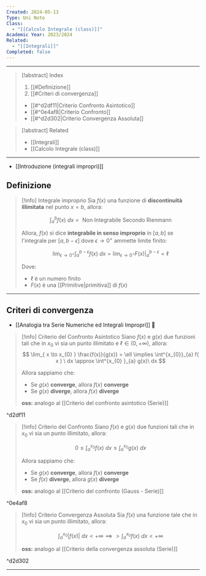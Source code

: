 ```yaml
---
Created: 2024-05-13
Type: Uni Note
Class:
  - "[[Calcolo Integrale (class)]]"
Academic Year: 2023/2024
Related:
  - "[[Integrali]]"
Completed: false
---
```

---

>[!abstract] Index
>1. [[#Definizione]]
>2. [[#Criteri di convergenza]]
>	- [[#^d2df11|Criterio Confronto Asintotico]]
>	- [[#^0e4af8|Criterio Confronto]]
>	- [[#^d2d302|Criterio Convergenza Assoluta]]

>[!abstract] Related
>- [[Integrali]]
>- [[Calcolo Integrale (class)]]

---

- [[Introduzione (integrali impropri)]]

## Definizione 

>[!info] Integrale improprio
>Sia $f(x)$ una funzione di **discontinuità illimitata** nel punto $x=b$, allora:
>
>$$
>\int^{b}_{a} f(x) \ dx = \text{ Non Integrabile Secondo Rienmann}
>$$
>
>Allora, $f(x)$ si dice **integrabile in senso improprio**  in $[a,\, b]$ se l'integrale per $[a, \, b-\epsilon ]$ dove $\epsilon \to 0^{+}$ ammette limite finito:
>
>$$
>\lim_{ \epsilon \to 0^{+} } \int^{b-\epsilon}_{a} f(x) \ dx = \lim_{ \epsilon \to 0^{+} } F(x) \Bigg\vert^{b-\epsilon}_{a} = \ell
>$$
>
>Dove:
>- $\ell$ è un numero finito 
>- $F(x)$ è una [[Primitive|primitiva]] di $f(x)$

---
## Criteri di convergenza 

- [[Analogia tra Serie Numeriche ed Integrali Impropri]]  🔴

>[!info] Criterio del Confronto Asintotico
>Siano $f(x)$ e $g(x)$ due funzioni tali che in $x_{0}$ vi sia un punto illimitato e $\ell \in (0, +\infty)$, allora:
>$$
>\lim_{ x \to x_{0} } \frac{f(x)}{g(x)} = \ell \implies \int^{x_{0}}_{a} f( x ) \ dx \approx \int^{x_{0} }_{a} g(x)\ dx
>$$
>
>Allora sappiamo che:
>- Se $g(x)$ **converge**, allora $f(x)$ **converge**
>- Se $g(x)$ **diverge**, allora $f(x)$ **diverge**
>
>**oss:** analogo al [[Criterio del confronto asintotico (Serie)]]

^d2df11

>[!info] Criterio del Confronto
>Siano $f(x)$ e $g(x)$ due funzioni tali che in $x_{0}$ vi sia un punto illimitato, allora:
>
>$$
>0\leq \int^{x_{0}}_{a} f(x) \ dx \leq \int^{x_{0}}_{a} g(x)\ dx
>$$
>
>Allora sappiamo che:
>- Se $g(x)$ **converge**, allora $f(x)$ **converge**
>- Se $f(x)$ **diverge**, allora $g(x)$ **diverge**
>
>**oss:** analogo al [[Criterio del confronto (Gauss - Serie)]]

^0e4af8

>[!info] Criterio Convergenza Assoluta
>Sia $f(x)$ una funzione tale che in $x_{0}$ vi sia un punto illimitato, allora:
>
>$$
>\int^{x_{0}}_{a} \big\vert f( x)\big\vert \ dx < +\infty \implies  >\int^{x_{0}}_{a} f( x) \ dx < +\infty 
>$$
>
>**oss:** analogo al [[Criterio della convergenza assoluta (Serie)]]

^d2d302

---

